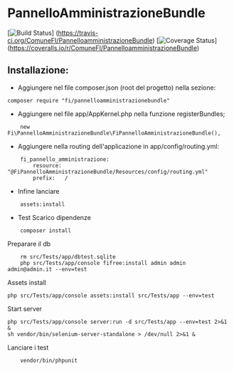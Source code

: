 PannelloAmministrazioneBundle
=============
[![Build Status](https://travis-ci.org/ComuneFI/PannelloamministrazioneBundle.svg?branch=master)]
(https://travis-ci.org/ComuneFI/PannelloamministrazioneBundle) [![Coverage Status](https://img.shields.io/coveralls/ComuneFI/PannelloamministrazioneBundle.svg)] 
(https://coveralls.io/r/ComuneFI/PannelloamministrazioneBundle)

Installazione:
-------------

- Aggiungere nel file composer.json (root del progetto) nella sezione:
```
composer require "fi/pannelloamministrazionebundle"
```
- Aggiungere nel file app/AppKernel.php nella funzione registerBundles;
```
    new Fi\PannelloAmministrazioneBundle\FiPannelloAmministrazioneBundle(),
```
- Aggiungere nella routing dell'applicazione in app/config/routing.yml:
```
    fi_pannello_amministrazione:
        resource: "@FiPannelloAmministrazioneBundle/Resources/config/routing.yml"
        prefix:   /
```
- Infine lanciare 
```
    assets:install
```

- Test
Scarico dipendenze
```
    composer install
```
Preparare il db
```
    rm src/Tests/app/dbtest.sqlite
    php src/Tests/app/console fifree:install admin admin admin@admin.it --env=test
```
Assets install
```
php src/Tests/app/console assets:install src/Tests/app --env=test
```
Start server
```
php src/Tests/app/console server:run -d src/Tests/app --env=test 2>&1 &
sh vendor/bin/selenium-server-standalone > /dev/null 2>&1 &

```
Lanciare i test
```
    vendor/bin/phpunit
```



